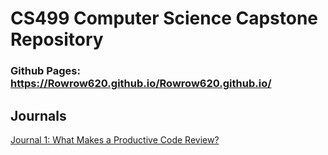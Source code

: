 # CS499 Computer Science Capstone Repository
### Github Pages: https://Rowrow620.github.io/Rowrow620.github.io/

## Journals
[Journal 1: What Makes a Productive Code Review?](CS499_Documents/Journal1 "Journal 1: What Makes a Productive Code Review?")
